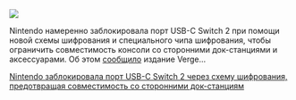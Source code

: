 <!--2025-07-03 12:32:11-->
<div class="yb">
  <div class="rss habr"><img src="https://habrastorage.org/webt/jy/-o/ke/jy-okea5p_ajkrrx3_j8snrv24g.jpeg" /><p>Nintendo намеренно заблокировала порт USB-C Switch 2 при помощи новой схемы шифрования и специального чипа шифрования, чтобы ограничить совместимость консоли со сторонними док-станциями и аксессуарами. Об этом <a href="https://www.theverge.com/report/695915/switch-2-usb-c-third-party-docks-dont-work-authentication-encryption" rel="noopener noreferrer nofollow">сообщило</a> издание Verge... <p class="titl"><a href="https://habr.com/ru/news/924656/?utm_source=habrahabr&utm_medium=rss&utm_campaign=924656">Nintendo заблокировала порт USB-C Switch 2 через схему шифрования, предотвращая совместимость со сторонними док-станциям</a></p></div>
</div>
